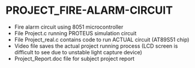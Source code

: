 # PROJECT_FIRE-ALARM-CIRCUIT
* Fire alarm circuit using 8051 microcontroller
* File Project.c running PROTEUS simulation circuit
* File Project_real.c contains code to run ACTUAL circuit (AT89S51 chip)
* Video file saves the actual project running process (LCD screen is difficult to see due to unstable light capture device)
* Project_Report.doc file for subject project report
